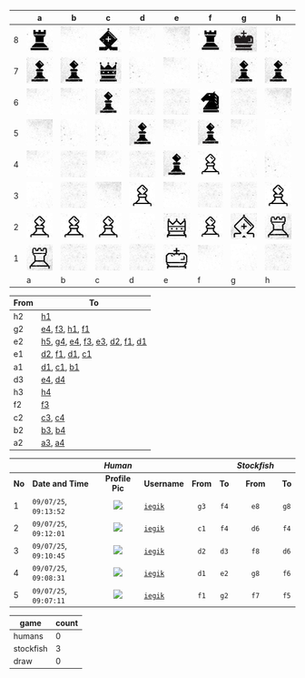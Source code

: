 |   | a | b | c | d | e | f | g | h |
|---|---|---|---|---|---|---|---|---|
| 8 | ![piece](./pieces/style-2/rook-b.jpg) | ![piece](./pieces/style-2/bg-3.jpg) | ![piece](./pieces/style-2/bishop-b.jpg) | ![piece](./pieces/style-2/bg-3.jpg) | ![piece](./pieces/style-2/bg-5.jpg) | ![piece](./pieces/style-2/rook-b.jpg) | ![piece](./pieces/style-2/king-b.jpg) | ![piece](./pieces/style-2/bg-2.jpg) |
| 7 | ![piece](./pieces/style-2/pawn-b.jpg) | ![piece](./pieces/style-2/pawn-b.jpg) | ![piece](./pieces/style-2/queen-b.jpg) | ![piece](./pieces/style-2/bg-2.jpg) | ![piece](./pieces/style-2/bg-3.jpg) | ![piece](./pieces/style-2/bg-2.jpg) | ![piece](./pieces/style-2/pawn-b.jpg) | ![piece](./pieces/style-2/pawn-b.jpg) |
| 6 | ![piece](./pieces/style-2/bg-3.jpg) | ![piece](./pieces/style-2/bg-3.jpg) | ![piece](./pieces/style-2/pawn-b.jpg) | ![piece](./pieces/style-2/bg-4.jpg) | ![piece](./pieces/style-2/bg-4.jpg) | ![piece](./pieces/style-2/knight-b.jpg) | ![piece](./pieces/style-2/bg-4.jpg) | ![piece](./pieces/style-2/bg-5.jpg) |
| 5 | ![piece](./pieces/style-2/bg-5.jpg) | ![piece](./pieces/style-2/bg-2.jpg) | ![piece](./pieces/style-2/bg-2.jpg) | ![piece](./pieces/style-2/pawn-b.jpg) | ![piece](./pieces/style-2/bg-3.jpg) | ![piece](./pieces/style-2/pawn-b.jpg) | ![piece](./pieces/style-2/bg-3.jpg) | ![piece](./pieces/style-2/bg-1.jpg) |
| 4 | ![piece](./pieces/style-2/bg-3.jpg) | ![piece](./pieces/style-2/bg-4.jpg) | ![piece](./pieces/style-2/bg-3.jpg) | ![piece](./pieces/style-2/bg-4.jpg) | ![piece](./pieces/style-2/pawn-b.jpg) | ![piece](./pieces/style-2/pawn-w.jpg) | ![piece](./pieces/style-2/bg-1.jpg) | ![piece](./pieces/style-2/bg-2.jpg) |
| 3 | ![piece](./pieces/style-2/bg-1.jpg) | ![piece](./pieces/style-2/bg-4.jpg) | ![piece](./pieces/style-2/bg-5.jpg) | ![piece](./pieces/style-2/pawn-w.jpg) | ![piece](./pieces/style-2/bg-3.jpg) | ![piece](./pieces/style-2/bg-4.jpg) | ![piece](./pieces/style-2/bg-4.jpg) | ![piece](./pieces/style-2/pawn-w.jpg) |
| 2 | ![piece](./pieces/style-2/pawn-w.jpg) | ![piece](./pieces/style-2/pawn-w.jpg) | ![piece](./pieces/style-2/pawn-w.jpg) | ![piece](./pieces/style-2/bg-1.jpg) | ![piece](./pieces/style-2/queen-w.jpg) | ![piece](./pieces/style-2/pawn-w.jpg) | ![piece](./pieces/style-2/bishop-w.jpg) | ![piece](./pieces/style-2/rook-w.jpg) |
| 1 | ![piece](./pieces/style-2/rook-w.jpg) | ![piece](./pieces/style-2/bg-4.jpg) | ![piece](./pieces/style-2/bg-4.jpg) | ![piece](./pieces/style-2/bg-4.jpg) | ![piece](./pieces/style-2/king-w.jpg) | ![piece](./pieces/style-2/bg-3.jpg) | ![piece](./pieces/style-2/bg-1.jpg) | ![piece](./pieces/style-2/bg-4.jpg) |
|   | a | b | c | d | e | f | g | h |


| From |  To  |
|------|------|
|  h2  | [h1](https://github.com/tanishq-singh-2407/readme-chess/issues/new?title=chess_move_h2h1&labels=make+move&body=Just+push+%27Submit+new+issue%27.+You+don%27t+need+to+do+anything+else.) |
|  g2  | [e4](https://github.com/tanishq-singh-2407/readme-chess/issues/new?title=chess_move_g2e4&labels=make+move&body=Just+push+%27Submit+new+issue%27.+You+don%27t+need+to+do+anything+else.), [f3](https://github.com/tanishq-singh-2407/readme-chess/issues/new?title=chess_move_g2f3&labels=make+move&body=Just+push+%27Submit+new+issue%27.+You+don%27t+need+to+do+anything+else.), [h1](https://github.com/tanishq-singh-2407/readme-chess/issues/new?title=chess_move_g2h1&labels=make+move&body=Just+push+%27Submit+new+issue%27.+You+don%27t+need+to+do+anything+else.), [f1](https://github.com/tanishq-singh-2407/readme-chess/issues/new?title=chess_move_g2f1&labels=make+move&body=Just+push+%27Submit+new+issue%27.+You+don%27t+need+to+do+anything+else.) |
|  e2  | [h5](https://github.com/tanishq-singh-2407/readme-chess/issues/new?title=chess_move_e2h5&labels=make+move&body=Just+push+%27Submit+new+issue%27.+You+don%27t+need+to+do+anything+else.), [g4](https://github.com/tanishq-singh-2407/readme-chess/issues/new?title=chess_move_e2g4&labels=make+move&body=Just+push+%27Submit+new+issue%27.+You+don%27t+need+to+do+anything+else.), [e4](https://github.com/tanishq-singh-2407/readme-chess/issues/new?title=chess_move_e2e4&labels=make+move&body=Just+push+%27Submit+new+issue%27.+You+don%27t+need+to+do+anything+else.), [f3](https://github.com/tanishq-singh-2407/readme-chess/issues/new?title=chess_move_e2f3&labels=make+move&body=Just+push+%27Submit+new+issue%27.+You+don%27t+need+to+do+anything+else.), [e3](https://github.com/tanishq-singh-2407/readme-chess/issues/new?title=chess_move_e2e3&labels=make+move&body=Just+push+%27Submit+new+issue%27.+You+don%27t+need+to+do+anything+else.), [d2](https://github.com/tanishq-singh-2407/readme-chess/issues/new?title=chess_move_e2d2&labels=make+move&body=Just+push+%27Submit+new+issue%27.+You+don%27t+need+to+do+anything+else.), [f1](https://github.com/tanishq-singh-2407/readme-chess/issues/new?title=chess_move_e2f1&labels=make+move&body=Just+push+%27Submit+new+issue%27.+You+don%27t+need+to+do+anything+else.), [d1](https://github.com/tanishq-singh-2407/readme-chess/issues/new?title=chess_move_e2d1&labels=make+move&body=Just+push+%27Submit+new+issue%27.+You+don%27t+need+to+do+anything+else.) |
|  e1  | [d2](https://github.com/tanishq-singh-2407/readme-chess/issues/new?title=chess_move_e1d2&labels=make+move&body=Just+push+%27Submit+new+issue%27.+You+don%27t+need+to+do+anything+else.), [f1](https://github.com/tanishq-singh-2407/readme-chess/issues/new?title=chess_move_e1f1&labels=make+move&body=Just+push+%27Submit+new+issue%27.+You+don%27t+need+to+do+anything+else.), [d1](https://github.com/tanishq-singh-2407/readme-chess/issues/new?title=chess_move_e1d1&labels=make+move&body=Just+push+%27Submit+new+issue%27.+You+don%27t+need+to+do+anything+else.), [c1](https://github.com/tanishq-singh-2407/readme-chess/issues/new?title=chess_move_e1c1&labels=make+move&body=Just+push+%27Submit+new+issue%27.+You+don%27t+need+to+do+anything+else.) |
|  a1  | [d1](https://github.com/tanishq-singh-2407/readme-chess/issues/new?title=chess_move_a1d1&labels=make+move&body=Just+push+%27Submit+new+issue%27.+You+don%27t+need+to+do+anything+else.), [c1](https://github.com/tanishq-singh-2407/readme-chess/issues/new?title=chess_move_a1c1&labels=make+move&body=Just+push+%27Submit+new+issue%27.+You+don%27t+need+to+do+anything+else.), [b1](https://github.com/tanishq-singh-2407/readme-chess/issues/new?title=chess_move_a1b1&labels=make+move&body=Just+push+%27Submit+new+issue%27.+You+don%27t+need+to+do+anything+else.) |
|  d3  | [e4](https://github.com/tanishq-singh-2407/readme-chess/issues/new?title=chess_move_d3e4&labels=make+move&body=Just+push+%27Submit+new+issue%27.+You+don%27t+need+to+do+anything+else.), [d4](https://github.com/tanishq-singh-2407/readme-chess/issues/new?title=chess_move_d3d4&labels=make+move&body=Just+push+%27Submit+new+issue%27.+You+don%27t+need+to+do+anything+else.) |
|  h3  | [h4](https://github.com/tanishq-singh-2407/readme-chess/issues/new?title=chess_move_h3h4&labels=make+move&body=Just+push+%27Submit+new+issue%27.+You+don%27t+need+to+do+anything+else.) |
|  f2  | [f3](https://github.com/tanishq-singh-2407/readme-chess/issues/new?title=chess_move_f2f3&labels=make+move&body=Just+push+%27Submit+new+issue%27.+You+don%27t+need+to+do+anything+else.) |
|  c2  | [c3](https://github.com/tanishq-singh-2407/readme-chess/issues/new?title=chess_move_c2c3&labels=make+move&body=Just+push+%27Submit+new+issue%27.+You+don%27t+need+to+do+anything+else.), [c4](https://github.com/tanishq-singh-2407/readme-chess/issues/new?title=chess_move_c2c4&labels=make+move&body=Just+push+%27Submit+new+issue%27.+You+don%27t+need+to+do+anything+else.) |
|  b2  | [b3](https://github.com/tanishq-singh-2407/readme-chess/issues/new?title=chess_move_b2b3&labels=make+move&body=Just+push+%27Submit+new+issue%27.+You+don%27t+need+to+do+anything+else.), [b4](https://github.com/tanishq-singh-2407/readme-chess/issues/new?title=chess_move_b2b4&labels=make+move&body=Just+push+%27Submit+new+issue%27.+You+don%27t+need+to+do+anything+else.) |
|  a2  | [a3](https://github.com/tanishq-singh-2407/readme-chess/issues/new?title=chess_move_a2a3&labels=make+move&body=Just+push+%27Submit+new+issue%27.+You+don%27t+need+to+do+anything+else.), [a4](https://github.com/tanishq-singh-2407/readme-chess/issues/new?title=chess_move_a2a4&labels=make+move&body=Just+push+%27Submit+new+issue%27.+You+don%27t+need+to+do+anything+else.) |


|||_Human_||||_Stockfish_||
|-|-|:-:|-|:-:|:-:|:-:|:-:|
|**No**|**Date and Time**|**Profile Pic**|**Username**|**From**|**To**|**From**|**To**|
|1|`09/07/25`, `09:13:52`|<img src="https://github.com/iegik.png" height="50px" /> | [`iegik`](https://github.com/iegik)|`g3`|`f4`|`e8`|`g8`|
|2|`09/07/25`, `09:12:01`|<img src="https://github.com/iegik.png" height="50px" /> | [`iegik`](https://github.com/iegik)|`c1`|`f4`|`d6`|`f4`|
|3|`09/07/25`, `09:10:45`|<img src="https://github.com/iegik.png" height="50px" /> | [`iegik`](https://github.com/iegik)|`d2`|`d3`|`f8`|`d6`|
|4|`09/07/25`, `09:08:31`|<img src="https://github.com/iegik.png" height="50px" /> | [`iegik`](https://github.com/iegik)|`d1`|`e2`|`g8`|`f6`|
|5|`09/07/25`, `09:07:11`|<img src="https://github.com/iegik.png" height="50px" /> | [`iegik`](https://github.com/iegik)|`f1`|`g2`|`f7`|`f5`|


| game | count |
|------|-------|
| humans | 0 |
| stockfish | 3 |
| draw | 0 |


